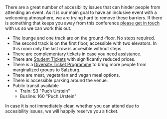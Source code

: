 There are a great number of accesibility issues that can hinder people from attending an event. As it is our main goal to have an inclusive event with a welcoming atmosphere, we are trying hard to remove these barriers. 
If there is something that keeps you away from this conference [please get in touch](mailto:contact@conc.at) with us so we can work this out.

- The lounge and one track are on the ground-floor. No steps required.
- The second track is on the first floor, accessible with two elevators. In this room only the last row is accesible without steps.
- There are complementary tickets in case you need assistance.
- There are [Student Tickets](#tickets) with significantly reduced prices.
- There is a [Diversity Ticket Programme](http://conc-at.tumblr.com/post/107499311229/diversity-tickets) to bring more people from marginalized groups to Salzburg.
- There are meat, vegetarian and vegan meal options.
- There is accessible parking around the venue.
- Public transit available
  - Train: S3 "Puch Urstein"
  - Busline: 160 "Puch Urstein"

In case it is not immediately clear, whether you can attend due to accesibility issues, we will happily reserve you a ticket. 
